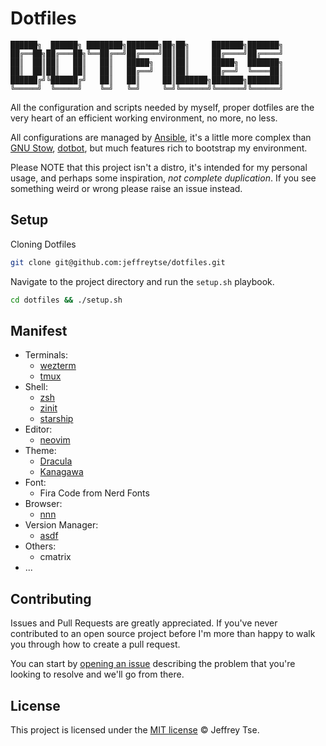 # Dotfiles

```
██████╗  ██████╗ ████████╗███████╗██╗██╗     ███████╗███████╗
██╔══██╗██╔═══██╗╚══██╔══╝██╔════╝██║██║     ██╔════╝██╔════╝
██║  ██║██║   ██║   ██║   █████╗  ██║██║     █████╗  ███████╗
██║  ██║██║   ██║   ██║   ██╔══╝  ██║██║     ██╔══╝  ╚════██║
██████╔╝╚██████╔╝   ██║   ██║     ██║███████╗███████╗███████║
╚═════╝  ╚═════╝    ╚═╝   ╚═╝     ╚═╝╚══════╝╚══════╝╚══════╝
```

All the configuration and scripts needed by myself, proper dotfiles are the
very heart of an efficient working environment, no more, no less.

All configurations are managed by [Ansible](https://github.com/ansible/ansible),
it's a little more complex than [GNU Stow](https://www.gnu.org/software/stow/),
[dotbot](https://github.com/anishathalye/dotbot), but much features rich to
bootstrap my environment.

Please NOTE that this project isn't a distro, it's intended for my personal
usage, and perhaps some inspiration, _not complete duplication_. If you see
something weird or wrong please raise an issue instead.

## Setup

Cloning Dotfiles

```sh
git clone git@github.com:jeffreytse/dotfiles.git
```

Navigate to the project directory and run the `setup.sh` playbook.

```sh
cd dotfiles && ./setup.sh
```

## Manifest

- Terminals:
  - [wezterm](https://github.com/wez/wezterm)
  - [tmux](https://github.com/tmux/tmux)
- Shell:
  - [zsh](https://www.zsh.org/)
  - [zinit](https://github.com/zdharma-continuum/zinit)
  - [starship](https://github.com/starship/starship)
- Editor:
  - [neovim](https://github.com/neovim/neovim)
- Theme:
  - [Dracula](https://draculatheme.com/)
  - [Kanagawa](https://github.com/rebelot/kanagawa.nvim)
- Font:
  - Fira Code from Nerd Fonts
- Browser:
  - [nnn](https://github.com/jarun/nnn)
- Version Manager:
  - [asdf](https://github.com/asdf-vm/asdf)
- Others:
  - cmatrix
- ...


## Contributing

Issues and Pull Requests are greatly appreciated. If you've never contributed to an open source project before I'm more than happy to walk you through how to create a pull request.

You can start by [opening an issue](https://github.com/jeffreytse/dotfiles/issues/new) describing the problem that you're looking to resolve and we'll go from there.


## License

This project is licensed under the [MIT license](https://opensource.org/licenses/mit-license.php) © Jeffrey Tse.
